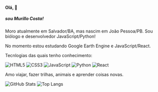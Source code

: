 #### Olá, 👋
##### sou Murillo Costa!


Moro atualmente em Salvador/BA, mas nascim em João Pessoa/PB.
Sou biólogo e desenvolvedor JavaScript/Python!

No momento estou estudando Google Earth Engine e JavaScript/React.

Tecnlogias das quais tenho conhecimento:

![HTML5](https://img.shields.io/badge/HTML5-000?style=for-the-badge&logo=html5) ![CSS3](https://img.shields.io/badge/CSS3-000?style=for-the-badge&logo=css3&logoColor=264CE4) 	![JavaScript](https://img.shields.io/badge/JavaScript-000?style=for-the-badge&logo=javascript) ![Python](https://img.shields.io/badge/Python-000?style=for-the-badge&logo=python) ![React](https://img.shields.io/badge/React-000?style=for-the-badge&logo=react) 

Amo viajar, fazer trilhas, animais e aprender coisas novas. 

![GitHub Stats](https://github-readme-stats.vercel.app/api?username=murillocosta&theme=transparent&bg_color=000&border_color=30A3DC&show_icons=true&icon_color=30A3DC&title_color=E94D5F&text_color=FFF)         ![Top Langs](https://github-readme-stats-git-masterrstaa-rickstaa.vercel.app/api/top-langs/?username=murillocosta&layout=compact&bg_color=000&border_color=30A3DC&title_color=E94D5F&text_color=FFF)


